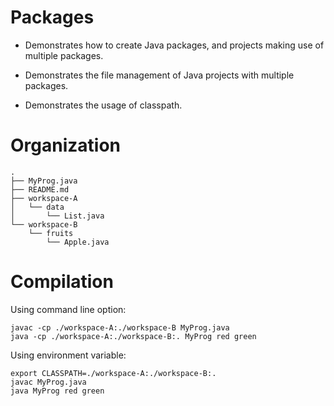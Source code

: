 # Packages

- Demonstrates how to create Java packages, and projects making use of multiple
  packages.

- Demonstrates the file management of Java projects with multiple packages.

- Demonstrates the usage of classpath.

# Organization

    .
    ├── MyProg.java
    ├── README.md
    ├── workspace-A
    │   └── data
    │       └── List.java
    └── workspace-B
        └── fruits
            └── Apple.java

# Compilation

Using command line option:

    javac -cp ./workspace-A:./workspace-B MyProg.java
    java -cp ./workspace-A:./workspace-B:. MyProg red green

Using environment variable:

    export CLASSPATH=./workspace-A:./workspace-B:. 
    javac MyProg.java
    java MyProg red green



